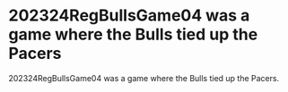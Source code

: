 # 202324RegBullsGame04 was a game where the Bulls tied up the Pacers 
 202324RegBullsGame04 was a game where the Bulls tied up the Pacers. 